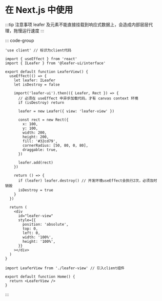 <script setup>
import Case from '/component/Case.vue'
</script>

# 在 Next.js 中使用

:::tip 注意事项
leafer 及元素不能直接挂载到响应式数据上，会造成内部层层代理，拖慢运行速度
:::

::: code-group

```tsx [leafer-view.tsx]
'use client' // 标识为client代码

import { useEffect } from 'react'
import { ILeafer } from '@leafer-ui/interface'

export default function LeaferView() {
  useEffect(() => {
    let leafer: ILeafer
    let isDestroy = false

    import('leafer-ui').then(({ Leafer, Rect }) => {
      // 必须在 useEffect 中异步加载代码，才有 canvas context 环境
      if (isDestroy) return

      leafer = new Leafer({ view: 'leafer-view' })

      const rect = new Rect({
        x: 100,
        y: 100,
        width: 200,
        height: 200,
        fill: '#32cd79',
        cornerRadius: [50, 80, 0, 80],
        draggable: true,
      })

      leafer.add(rect)
    })

    return () => {
      if (leafer) leafer.destroy() // 开发环境useEffect会执行2次，必须及时销毁
      isDestroy = true
    }
  })

  return (
    <div
      id="leafer-view"
      style={{
        position: 'absolute',
        top: 0,
        left: 0,
        width: '100%',
        height: '100%',
      }}
    ></div>
  )
}
```

```tsx [page.tsx]
import LeaferView from './leafer-view' // 引入client组件

export default function Home() {
  return <LeaferView />
}
```

:::
